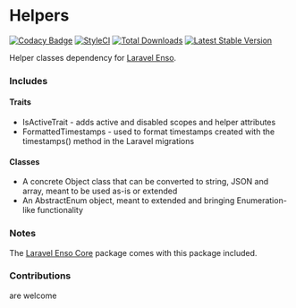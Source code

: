 # Helpers

[![Codacy Badge](https://api.codacy.com/project/badge/Grade/4c084aada0bf4f70bf397338300bfc5d)](https://www.codacy.com/app/laravel-enso/Helpers?utm_source=github.com&utm_medium=referral&utm_content=laravel-enso/Helpers&utm_campaign=badger)
[![StyleCI](https://styleci.io/repos/85466970/shield?branch=master)](https://styleci.io/repos/85466970)
[![Total Downloads](https://poser.pugx.org/laravel-enso/helpers/downloads)](https://packagist.org/packages/laravel-enso/helpers)
[![Latest Stable Version](https://poser.pugx.org/laravel-enso/helpers/version)](https://packagist.org/packages/laravel-enso/helpers)

Helper classes dependency for [Laravel Enso](https://github.com/laravel-enso/Enso).

### Includes

#### Traits
- IsActiveTrait - adds active and disabled scopes and helper attributes
- FormattedTimestamps - used to format timestamps created with the timestamps() method in the Laravel migrations
#### Classes
- A concrete Object class that can be converted to string, JSON and array, meant to be used as-is or extended
- An AbstractEnum object, meant to extended and bringing Enumeration-like functionality

### Notes

The [Laravel Enso Core](https://github.com/laravel-enso/Core) package comes with this package included.

### Contributions

are welcome